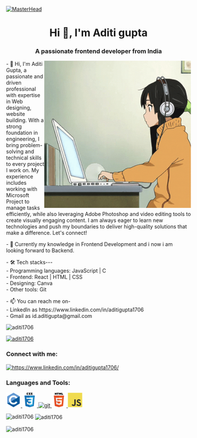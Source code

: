 [![MasterHead](https://user-images.githubusercontent.com/35267447/206916906-9bfb66d9-c419-44c2-908a-4885e610425f.gif)](https://rishavchanda.io)
<h1 align="center">Hi 👋, I'm Aditi gupta</h1>
<h3 align="center">A passionate frontend developer from India</h3>
<img align="right" width="400px" src="https://raw.githubusercontent.com/aditi1706/aditi1706/0280ab0b2c0140b4bca3d4446225e34cc1d8e25e/gif.gif" alt="" srcset="">

<p align="left">- 🔭 Hi, I'm Aditi Gupta, a passionate and driven professional with expertise in Web designing, website building. With a strong foundation in engineering, I bring problem-solving and technical skills to every project I work on. My experience includes working with Microsoft Project to manage tasks efficiently, while also leveraging Adobe Photoshop and video editing tools to create visually engaging content. I am always eager to learn new technologies and push my boundaries to deliver high-quality solutions that make a difference. Let's connect!
</p>
<p align="left">- 🌱 Currently my knowledge in Frontend Development and i now i am looking forward to Backend. </p>
<p align="left">- 🛠️ Tech stacks---<br>
    - Programming languages: JavaScript | C<br>
    - Frontend: React | HTML | CSS<br>
    - Designing: Canva <br>
    - Other tools: Git</p>
<p align="left">- 📫 You can reach me on- <br>
    -  LinkedIn as https://www.linkedin.com/in/aditigupta1706 <br>
    -  Gmail as id.aditigupta@gmail.com</p>

<p align="left"> <img src="https://komarev.com/ghpvc/?username=aditi1706&label=Profile%20views&color=0e75b6&style=flat" alt="aditi1706" /> </p>

<p align="left"> <a href="https://github.com/ryo-ma/github-profile-trophy"><img src="https://github-profile-trophy.vercel.app/?username=aditi1706" alt="aditi1706" /></a> </p>

<h3 align="left">Connect with me:</h3>
<p align="left">
<a href="https://linkedin.com/in/https://www.linkedin.com/in/aditigupta1706/" target="blank"><img align="center" src="https://raw.githubusercontent.com/rahuldkjain/github-profile-readme-generator/master/src/images/icons/Social/linked-in-alt.svg" alt="https://www.linkedin.com/in/aditigupta1706/" height="30" width="40" /></a>
</p>

<h3 align="left">Languages and Tools:</h3>
<p align="left"> <a href="https://www.cprogramming.com/" target="_blank" rel="noreferrer"> <img src="https://raw.githubusercontent.com/devicons/devicon/master/icons/c/c-original.svg" alt="c" width="40" height="40"/> </a> <a href="https://www.w3schools.com/css/" target="_blank" rel="noreferrer"> <img src="https://raw.githubusercontent.com/devicons/devicon/master/icons/css3/css3-original-wordmark.svg" alt="css3" width="40" height="40"/> </a> <a href="https://git-scm.com/" target="_blank" rel="noreferrer"> <img src="https://www.vectorlogo.zone/logos/git-scm/git-scm-icon.svg" alt="git" width="40" height="40"/> </a> <a href="https://www.w3.org/html/" target="_blank" rel="noreferrer"> <img src="https://raw.githubusercontent.com/devicons/devicon/master/icons/html5/html5-original-wordmark.svg" alt="html5" width="40" height="40"/> </a> <a href="https://developer.mozilla.org/en-US/docs/Web/JavaScript" target="_blank" rel="noreferrer"> <img src="https://raw.githubusercontent.com/devicons/devicon/master/icons/javascript/javascript-original.svg" alt="javascript" width="40" height="40"/> </a> </p>

<p><img align="left" src="https://github-readme-stats.vercel.app/api/top-langs?username=aditi1706&show_icons=true&locale=en&layout=compact" alt="aditi1706" /></p>

<p>&nbsp;<img align="center" src="https://github-readme-stats.vercel.app/api?username=aditi1706&show_icons=true&locale=en" alt="aditi1706" /></p>

<p><img align="center" src="https://github-readme-streak-stats.herokuapp.com/?user=aditi1706&" alt="aditi1706" /></p>
